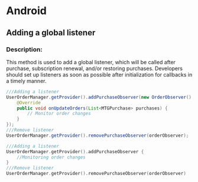 # Android

## Adding a global listener
### Description:
 This method is used to add a global listener, which will be called after purchase, subscription renewal, and/or restoring purchases. Developers should set up listeners as soon as possible after initialization for callbacks in a timely manner.

```java
///Adding a listener
UserOrderManager.getProvider().addPurchaseObserver(new OrderObserver() {
    @Override
    public void onUpdateOrders(List<MTGPurchase> purchases) {
        // Monitor order changes
    }
});
///Remove listener
UserOrderManager.getProvider().removePurchaseObserver(orderObserver);
```

```kotlin
///Adding a listener
UserOrderManager.getProvider().addPurchaseObserver {
    //Monitoring order changes
} 
///Remove listener
UserOrderManager.getProvider().removePurchaseObserver(orderObserver)
```
